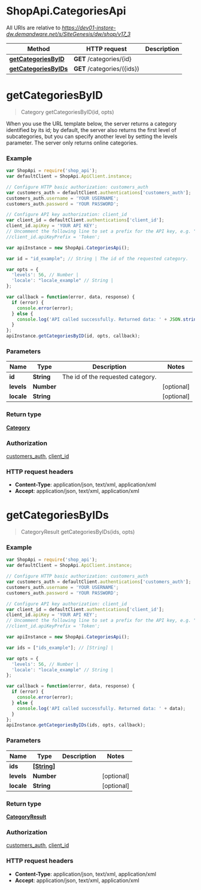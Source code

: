 # ShopApi.CategoriesApi

All URIs are relative to *https://dev01-instore-dw.demandware.net/s/SiteGenesis/dw/shop/v17_3*

Method | HTTP request | Description
------------- | ------------- | -------------
[**getCategoriesByID**](CategoriesApi.md#getCategoriesByID) | **GET** /categories/{id} | 
[**getCategoriesByIDs**](CategoriesApi.md#getCategoriesByIDs) | **GET** /categories/({ids}) | 


<a name="getCategoriesByID"></a>
# **getCategoriesByID**
> Category getCategoriesByID(id, opts)



When you use the URL template below, the server returns a category identified by its id; by default, the server  also returns the first level of subcategories, but you can specify another level by setting the levels  parameter. The server only returns online categories.

### Example
```javascript
var ShopApi = require('shop_api');
var defaultClient = ShopApi.ApiClient.instance;

// Configure HTTP basic authorization: customers_auth
var customers_auth = defaultClient.authentications['customers_auth'];
customers_auth.username = 'YOUR USERNAME';
customers_auth.password = 'YOUR PASSWORD';

// Configure API key authorization: client_id
var client_id = defaultClient.authentications['client_id'];
client_id.apiKey = 'YOUR API KEY';
// Uncomment the following line to set a prefix for the API key, e.g. "Token" (defaults to null)
//client_id.apiKeyPrefix = 'Token';

var apiInstance = new ShopApi.CategoriesApi();

var id = "id_example"; // String | The id of the requested category.

var opts = { 
  'levels': 56, // Number | 
  'locale': "locale_example" // String | 
};

var callback = function(error, data, response) {
  if (error) {
    console.error(error);
  } else {
    console.log('API called successfully. Returned data: ' + JSON.stringify(data, null, ' '));
  }
};
apiInstance.getCategoriesByID(id, opts, callback);
```

### Parameters

Name | Type | Description  | Notes
------------- | ------------- | ------------- | -------------
 **id** | **String**| The id of the requested category. | 
 **levels** | **Number**|  | [optional] 
 **locale** | **String**|  | [optional] 

### Return type

[**Category**](Category.md)

### Authorization

[customers_auth](../README.md#customers_auth), [client_id](../README.md#client_id)

### HTTP request headers

 - **Content-Type**: application/json, text/xml, application/xml
 - **Accept**: application/json, text/xml, application/xml

<a name="getCategoriesByIDs"></a>
# **getCategoriesByIDs**
> CategoryResult getCategoriesByIDs(ids, opts)



### Example
```javascript
var ShopApi = require('shop_api');
var defaultClient = ShopApi.ApiClient.instance;

// Configure HTTP basic authorization: customers_auth
var customers_auth = defaultClient.authentications['customers_auth'];
customers_auth.username = 'YOUR USERNAME';
customers_auth.password = 'YOUR PASSWORD';

// Configure API key authorization: client_id
var client_id = defaultClient.authentications['client_id'];
client_id.apiKey = 'YOUR API KEY';
// Uncomment the following line to set a prefix for the API key, e.g. "Token" (defaults to null)
//client_id.apiKeyPrefix = 'Token';

var apiInstance = new ShopApi.CategoriesApi();

var ids = ["ids_example"]; // [String] | 

var opts = { 
  'levels': 56, // Number | 
  'locale': "locale_example" // String | 
};

var callback = function(error, data, response) {
  if (error) {
    console.error(error);
  } else {
    console.log('API called successfully. Returned data: ' + data);
  }
};
apiInstance.getCategoriesByIDs(ids, opts, callback);
```

### Parameters

Name | Type | Description  | Notes
------------- | ------------- | ------------- | -------------
 **ids** | [**[String]**](String.md)|  | 
 **levels** | **Number**|  | [optional] 
 **locale** | **String**|  | [optional] 

### Return type

[**CategoryResult**](CategoryResult.md)

### Authorization

[customers_auth](../README.md#customers_auth), [client_id](../README.md#client_id)

### HTTP request headers

 - **Content-Type**: application/json, text/xml, application/xml
 - **Accept**: application/json, text/xml, application/xml

